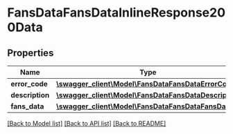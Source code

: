 # FansDataFansDataInlineResponse200Data

## Properties
Name | Type | Description | Notes
------------ | ------------- | ------------- | -------------
**error_code** | [**\swagger_client\Model\FansDataFansDataErrorCode**](FansDataFansDataErrorCode.md) |  | 
**description** | [**\swagger_client\Model\FansDataFansDataDescription**](FansDataFansDataDescription.md) |  | 
**fans_data** | [**\swagger_client\Model\FansDataFansDataFansData**](FansDataFansDataFansData.md) |  | [optional] 

[[Back to Model list]](../README.md#documentation-for-models) [[Back to API list]](../README.md#documentation-for-api-endpoints) [[Back to README]](../README.md)

